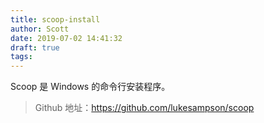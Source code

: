 ```yaml
---
title: scoop-install
author: Scott
date: 2019-07-02 14:41:32
draft: true
tags:
---
```

Scoop 是 Windows 的命令行安装程序。
<!--more-->


> Github 地址：https://github.com/lukesampson/scoop

